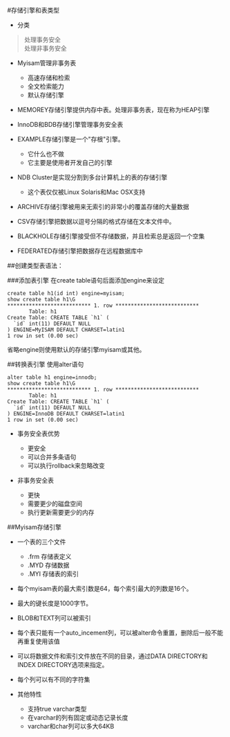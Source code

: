 #存储引擎和表类型

- 分类
>处理事务安全<br/>
>处理非事务安全

- Myisam管理非事务表
	- 高速存储和检索
	- 全文检索能力
	- 默认存储引擎
- MEMOREY存储引擎提供内存中表。处理非事务表，现在称为HEAP引擎
- InnoDB和BDB存储引擎管理事务安全表
- EXAMPLE存储引擎是一个"存根"引擎。
	- 它什么也不做
	- 它主要是使用者开发自己的引擎

- NDB Cluster是实现分割到多台计算机上的表的存储引擎
	- 这个表仅仅被Linux Solaris和Mac OSX支持
- ARCHIVE存储引擎被用来无索引的非常小的覆盖存储的大量数据
- CSV存储引擎把数据以逗号分隔的格式存储在文本文件中。
- BLACKHOLE存储引擎接受但不存储数据，并且检索总是返回一个空集
-  FEDERATED存储引擎把数据存在远程数据库中

##创建类型表语法：

###添加表引擎
在create table语句后面添加engine来设定

	create table h1(id int) engine=myisam;
	show create table h1\G
	*************************** 1. row ***************************
	       Table: h1
	Create Table: CREATE TABLE `h1` (
	  `id` int(11) DEFAULT NULL
	) ENGINE=MyISAM DEFAULT CHARSET=latin1
	1 row in set (0.00 sec)

省略engine则使用默认的存储引擎myisam或其他。

##转换表引擎
使用alter语句
	
	alter table h1 engine=innodb;
	show create table h1\G
	*************************** 1. row ***************************
	       Table: h1
	Create Table: CREATE TABLE `h1` (
	  `id` int(11) DEFAULT NULL
	) ENGINE=InnoDB DEFAULT CHARSET=latin1
	1 row in set (0.00 sec)

- 事务安全表优势
	- 更安全
	- 可以合并多条语句
	- 可以执行rollback来忽略改变

- 非事务安全表
	- 更快
	- 需要更少的磁盘空间
	- 执行更新需要更少的内存

##Myisam存储引擎

- 一个表的三个文件
	- .frm 存储表定义
	- .MYD 存储数据
	- .MYI 存储表的索引

- 每个myisam表的最大索引数是64，每个索引最大的列数是16个。
- 最大的键长度是1000字节。
- BLOB和TEXT列可以被索引
- 每个表只能有一个auto_incement列，可以被alter命令重置，删除后一般不能再重复使用该值
- 可以将数据文件和索引文件放在不同的目录，通过DATA DIRECTORY和INDEX DIRECTORY选项来指定。
- 每个列可以有不同的字符集
- 其他特性
	- 支持true varchar类型
	- 在varchar的列有固定或动态记录长度
	- varchar和char列可以多大64KB


	